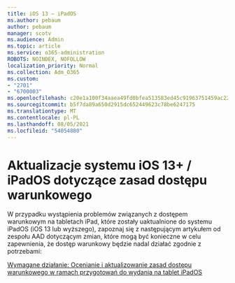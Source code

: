 ```yaml
---
title: iOS 13 — iPadOS
ms.author: pebaum
author: pebaum
manager: scotv
ms.audience: Admin
ms.topic: article
ms.service: o365-administration
ROBOTS: NOINDEX, NOFOLLOW
localization_priority: Normal
ms.collection: Adm_O365
ms.custom:
- "2701"
- "6700003"
ms.openlocfilehash: c20e1a100f34aaea49fd0bfea513583ed45c91963751459ac229a265929f3fd0
ms.sourcegitcommit: b5f7da89a650d2915dc652449623c78be6247175
ms.translationtype: MT
ms.contentlocale: pl-PL
ms.lasthandoff: 08/05/2021
ms.locfileid: "54054880"
---
```

# <a name="ios-13--ipados-updates-for-conditional-access-policy"></a>Aktualizacje systemu iOS 13+ / iPadOS dotyczące zasad dostępu warunkowego

W przypadku wystąpienia problemów związanych z dostępem warunkowym na tabletach iPad, które zostały uaktualnione do systemu iPadOS (iOS 13 lub wyższego), zapoznaj się z następującym artykułem od zespołu AAD dotyczącym zmian, które mogą być konieczne w celu zapewnienia, że dostęp warunkowy będzie nadal działać zgodnie z potrzebami:

[Wymagane działanie: Ocenianie i aktualizowanie zasad dostępu warunkowego w ramach przygotowań do wydania na tablet iPadOS](https://support.microsoft.com/help/4521038/action-required-update-conditional-access-policies-for-ipados)